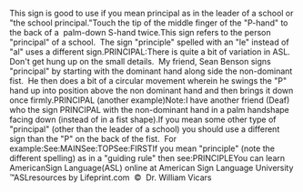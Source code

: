 This sign is good to use if you mean principal as in the leader 
			of a school or "the school principal."Touch the tip of the middle finger of the "P-hand" to the back of a  
  palm-down S-hand twice.This sign refers to the person "principal" of a school.  The sign "principle" 
  spelled with an "le" instead of "al" uses a different sign.PRINCIPAL:There is quite a bit of variation in ASL. Don't get hung up on the 
			small details.  My friend, Sean Benson signs "principal" by 
			starting with the dominant hand along side the non-dominant fist.  
			He then does a bit of a circular movement wherein he swings the "P" 
			hand up into position above the non dominant hand and then brings it 
			down once firmly.PRINCIPAL (another example)Note:I have another friend (Deaf) who the sign PRINCIPAL with the 
			non-dominant hand in a palm handshape facing down (instead of in a 
			fist shape).If you mean some other type of "principal" (other than the leader 
			of a school) you should use a different sign than the "P" on the 
			back of the fist.  For example:See:MAINSee:TOPSee:FIRSTIf you mean "principle" (note the different spelling) as in a 
			"guiding rule" then see:PRINCIPLEYou can learn 
		AmericanSign 
		Language(ASL) online at American Sign Language University ™ASLresources by Lifeprint.com  ©  Dr. William Vicars